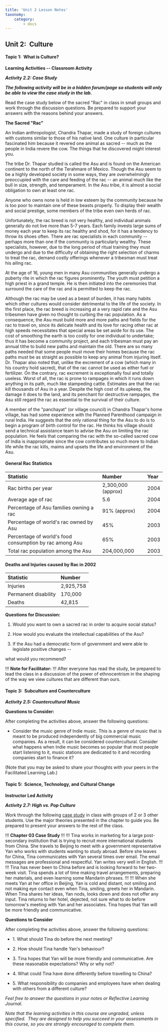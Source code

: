 ```yaml
---
title: 'Unit 2 Lesson Notes'
taxonomy:
    category:
        - docs
---
```


## Unit 2:  Culture


#### Topic 1:  What is Culture?

**Learning Activities -- Classroom Activity**

***Activity 2.2: Case Study***

***The following activity will be in a hidden forum/page so students will only be able to view the case study in the lab.***

Read the case study below of the sacred "Rac" in class in small groups and work through the discussion questions. Be prepared to support your answers with the reasons behind your answers.

**The Sacred "Rac"**

An Indian anthropologist, Chandra Thapar, made a study of foreign cultures with customs similar to those of his native land. One culture in particular fascinated him because it revered one animal as sacred -- much as the people in India revere the cow. The things that he discovered might interest you.

The tribe Dr. Thapar studied is called the Asu and is found on the American continent to the north of the Terahmare of Mexico. Though the Asu seem to be a highly developed society in some ways, they are overwhelmingly preoccupied with the care and feeding of the rac -- an animal much like the bull in size, strength, and temperament. In the Asu tribe, it is almost a social obligation to own at least one rac.

Anyone who owns none is held in low esteem by the community because he is too poor to maintain one of these beasts properly. To display their wealth and social prestige, some members of the tribe even own herds of rac.

Unfortunately, the rac breed is not very healthy, and individual animals generally do not live more than 5-7 years. Each family invests large sums of money each year to keep its rac healthy and shod, for it has a tendency to throw its shoes often. There are rac specialists in each community -- perhaps more than one if the community is particularly wealthy. These specialists, however, due to the long period of ritual training they must undergo and due to the difficulty of obtaining the right selection of charms to treat the rac, demand costly offerings whenever a tribesman must treat his ailing rac.

At the age of 16, young men in many Asu communities generally undergo a puberty rite in which the rac figures prominently. The youth must petition a high priest in a grand temple. He is then initiated into the ceremonies that surround the care of the rac and is permitted to keep the rac.

Although the rac may be used as a beast of burden, it has many habits which other cultures would consider detrimental to the life of the society. In the first place, the rac breed is increasing at a very rapid rate and the Asu tribesmen have given no thought to curbing the rac population. As a consequence, the Asu must build more and more paths and fields for the rac to travel on, since its delicate health and its love for racing other rac at high speeds necessitates that special areas be set aside for its use. The cost of smoothing the earth is too costly for one individual to undertake; thus it has become a community project, and each tribesman must pay an annual tithe to build new paths and maintain the old. There are so many paths needed that some people must move their homes because the rac paths must be as straight as possible to keep any animal from injuring itself. Dr. Thapar also noted that, unlike the excrement of a cow (which many in his country hold sacred), that of the rac cannot be used as either fuel or fertilizer. On the contrary, rac excrement is exceptionally foul and totally useless. Worst of all, the rac is prone to rampages in which it runs down anything in its path, much like stampeding cattle. Estimates are that the rac kill thousands of Asu in a year. Despite the high cost of its upkeep, the damage it does to the land, and its penchant for destructive rampages, the Asu still regard the rac as essential to the survival of their culture.

A member of the "panchayat" (or village council) in Chandra Thapar's home village, has had some experience with the Planned Parenthood campaign in rural India. He suggests that the only rational thing for the Asu to do is to begin a program of birth control for the rac. He thinks his village should send a technical assistance team to advise the Asu on limiting the rac population. He feels that comparing the rac with the so-called sacred cow of India is inappropriate since the cow contributes so much more to Indian life while the rac kills, maims and upsets the life and environment of the Asu.

#### General Rac Statistics

|Statistic|Number|Year|
|:-----|:-----|:-----|
|Rac births per year|2,300,000 (approx)|2004|
|Average age of rac|5.6|2004|
|Percentage of Asu families owning a rac|91% (approx)|2004|
|Percentage of world's rac owned by Asu|45%|2003|
|Percentage of world's food consumption by rac among Asu|65%|2003|
|Total rac population among the Asu|204,000,000|2003|

#### Deaths and Injuries caused by Rac in 2002

|Statistic|Number|
|:--------|:--------|
|Injuries|2,925,758|
|Permanent disability|170,000|
|Deaths|42,815|

**Questions for Discussion:**

1. Would you want to own a sacred rac in order to acquire social status?

2. How would you evaluate the intellectual capabilities of the Asu?

3. If the Asu had a democratic form of government and were able to legislate positive changes --

what would you recommend?

!!! **Note for Facilitator:**
!!! After everyone has read the study, be prepared to lead the class in a discussion of the power of ethnocentrism in the shaping of the way we view cultures that are different than ours.

#### Topic 3:  Subculture and Counterculture

***Activity 2.5: Countercultural Music***

**Questions to Consider:**

After completing the activities above, answer the following questions:

- Consider the music genre of Indie music. This is a genre of music that is meant to be produced independently of big commercial music companies. As a result, it can be considered countercultural. Consider what happens when Indie music becomes so popular that most people start listening to it, music stations are dedicated to it and recording companies start to finance it?

(Note that you may be asked to share your thoughts with your peers in the Facilitated Learning Lab.)

#### Topic 5:  Science, Technology, and Cultural Change

**Instructor Led Activity**

***Activity 2.7: High vs. Pop Culture***

Work through the following [case study](https://oup-arc.com/access/content/quanhaasetepperman-1e-student-resources/chapter-03-case-study?previousFilter=tag_case-studies) in class with groups of 2 or 3 other students. Use the major theories presented in the chapter to guide you. Be prepared to present your answers to the rest of the class.

!!! **Chapter 03 Case Study**
!!!
!!! Tina works in marketing for a large post-secondary institution that is trying to recruit more international students from China. She travels to Beijing to meet with a government representative Yan who works with students wanting to study abroad. Before she leaves for China, Tina communicates with Yan several times over email. The email messages are professional and respectful. Yan writes very well in English.
!!!
!!! Tina has never been to China before and is looking forward to her two-week visit. Tina spends a lot of time making travel arrangements, preparing her materials, and even learning some Mandarin phrases.
!!!
!!! When she meets Yan at her office in Beijing, Yan is cold and distant, not smiling and not making eye contact even when Tina, smiling, greets her in Mandarin. When Tina shares her ideas, Yan nods, looks down and does not offer any input. Tina returns to her hotel, dejected, not sure what to do before tomorrow's meeting with Yan and her associates. Tina hopes that Yan will be more friendly and communicative.

**Questions to Consider**

After completing the activities above, answer the following questions:

- 1\. What should Tina do before the next meeting?

- 2\. How should Tina handle Yan's behaviour?

- 3\. Tina hopes that Yan will be more friendly and communicative. Are these reasonable expectations? Why or why not?

- 4\. What could Tina have done differently before travelling to China?

- 5\. What responsibility do companies and employees have when dealing with others from a different culture?

*Feel free to answer the questions in your notes or Reflective Learning Journal.*

*Note that the learning activities in this course are ungraded, unless specified.  They are designed to help you succeed in your assessments in this course, so you are strongly encouraged to complete them.*
